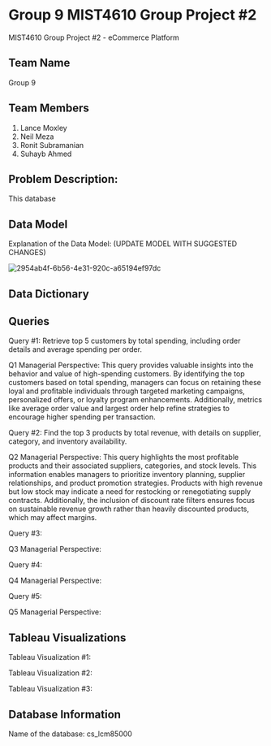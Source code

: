 # Group 9 MIST4610 Group Project #2
MIST4610 Group Project #2 - eCommerce Platform
## Team Name 
Group 9

## Team Members 
1. Lance Moxley
2. Neil Meza
3. Ronit Subramanian
4. Suhayb Ahmed

## Problem Description:
This database 


## Data Model 
Explanation of the Data Model: (UPDATE MODEL WITH SUGGESTED CHANGES)

![2954ab4f-6b56-4e31-920c-a65194ef97dc](https://github.com/user-attachments/assets/d60194a2-c36d-4287-9e9f-9bb58ff4ae37)


## Data Dictionary 


## Queries 

Query #1: Retrieve top 5 customers by total spending, including order details and average spending per order.

Q1 Managerial Perspective: This query provides valuable insights into the behavior and value of high-spending customers. By identifying the top customers based on total spending, managers can focus on retaining these loyal and profitable individuals through targeted marketing campaigns, personalized offers, or loyalty program enhancements. Additionally, metrics like average order value and largest order help refine strategies to encourage higher spending per transaction. 


Query #2: Find the top 3 products by total revenue, with details on supplier, category, and inventory availability.

Q2 Managerial Perspective: This query highlights the most profitable products and their associated suppliers, categories, and stock levels. This information enables managers to prioritize inventory planning, supplier relationships, and product promotion strategies. Products with high revenue but low stock may indicate a need for restocking or renegotiating supply contracts. Additionally, the inclusion of discount rate filters ensures focus on sustainable revenue growth rather than heavily discounted products, which may affect margins.



Query #3: 

Q3 Managerial Perspective: 


Query #4: 

Q4 Managerial Perspective: 


Query #5: 

Q5 Managerial Perspective: 


## Tableau Visualizations

Tableau Visualization #1: 

Tableau Visualization #2:

Tableau Visualization #3:


## Database Information
Name of the database: cs_lcm85000
